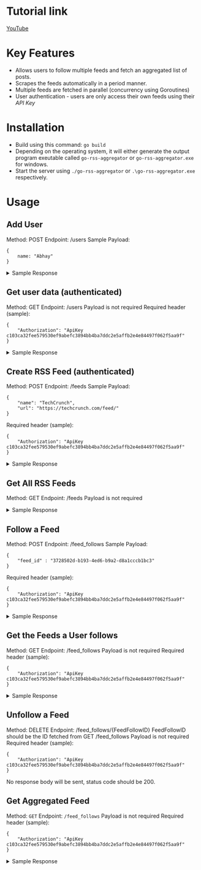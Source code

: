 # Tutorial link

[YouTube](https://youtu.be/un6ZyFkqFKo?si=Vw4tWm9h2m8OcWwc)
# Key Features
* Allows users to follow multiple feeds and fetch an aggregated list of posts.
* Scrapes the feeds automatically in a period manner.
* Multiple feeds are fetched in parallel (concurrency using Goroutines)
* User authentication - users are only access their own feeds using their *API Key*

# Installation

* Build using this command: ```go build```
* Depending on the operating system, it will either generate the output program exeutable called ```go-rss-aggregator``` or ```go-rss-aggregator.exe``` for windows.
* Start the server using ```./go-rss-aggregator``` or ```.\go-rss-aggregator.exe``` respectively.

# Usage

## Add User
Method: POST
Endpoint: /users
Sample Payload:
```
{
    name: "Abhay"
}
```
<details>
  <summary>Sample Response</summary>
```
{
    "id": "2091380c-1702-458f-a0d0-c4476775ac9e",
    "created_at": "2024-02-25T10:50:35.946012Z",
    "updated_at": "2024-02-25T10:50:35.946012Z",
    "name": "Abhay",
    "api_key": "1609d1edc07a8692f8640e5eabd5574a2ef2c3dfd8f3a0ce732f494a42d57937"
}
```
</details>

## Get user data (authenticated)
Method: GET
Endpoint: /users
Payload is not required
Required header (sample):
```
{
    "Authorization": "ApiKey c103ca32fee579530ef9abefc3894bb4ba7ddc2e5affb2e4e84497f062f5aa9f"
}
```
<details>
  <summary>Sample Response</summary>
  ```
{
    "id": "2091380c-1702-458f-a0d0-c4476775ac9e",
    "created_at": "2024-02-25T10:50:35.946012Z",
    "updated_at": "2024-02-25T10:50:35.946012Z",
    "name": "Abhay",
    "api_key": "1609d1edc07a8692f8640e5eabd5574a2ef2c3dfd8f3a0ce732f494a42d57937"
}
```
</details>

## Create RSS Feed (authenticated)
Method: POST
Endpoint: /feeds
Sample Payload:
```
{
    "name": "TechCrunch",
    "url": "https://techcrunch.com/feed/"
}
```
Required header (sample):
```
{
    "Authorization": "ApiKey c103ca32fee579530ef9abefc3894bb4ba7ddc2e5affb2e4e84497f062f5aa9f"
}
```
<details>
  <summary>Sample Response</summary>
```
{
    "id": "3728502d-b193-4ed6-b9a2-d8a1cccb1bc3",
    "created_at": "2024-02-25T11:05:43.878948Z",
    "updated_at": "2024-02-25T11:05:43.878948Z",
    "name": "TechCrunch",
    "url": "https://techcrunch.com/feed/",
    "user_id": "5a551d87-c746-4960-9638-9b20c52a9348"
}
```
</details>

## Get All RSS Feeds
Method: GET
Endpoint: /feeds
Payload is not required
<details>
  <summary>Sample Response</summary>
```
[
    {
        "id": "3728502d-b193-4ed6-b9a2-d8a1cccb1bc3",
        "created_at": "2024-02-25T11:05:43.878948Z",
        "updated_at": "2024-02-25T11:05:43.878948Z",
        "name": "TechCrunch",
        "url": "https://techcrunch.com/feed/",
        "user_id": "5a551d87-c746-4960-9638-9b20c52a9348"
    },
    {
        "id": "946584e2-c7dc-45f4-896a-00631b6890ae",
        "created_at": "2024-02-19T11:40:06.135209Z",
        "updated_at": "2024-02-19T11:40:06.135209Z",
        "name": "WagsLane",
        "url": "https://www.wagslane.dev/index.xml",
        "user_id": "5a551d87-c746-4960-9638-9b20c52a9348"
    }
]
```
</details>

## Follow a Feed
Method: POST
Endpoint: /feed_follows
Sample Payload:
```
{
    "feed_id" : "3728502d-b193-4ed6-b9a2-d8a1cccb1bc3"
}
```
Required header (sample):
```
{
    "Authorization": "ApiKey c103ca32fee579530ef9abefc3894bb4ba7ddc2e5affb2e4e84497f062f5aa9f"
}
```
<details>
  <summary>Sample Response</summary>
```
{
    "id": "44d22f7b-e723-458b-88d7-7652f0e80a87",
    "created_at": "2024-02-25T15:29:01.294011Z",
    "updated_at": "2024-02-25T15:29:01.294011Z",
    "user_id": "5a551d87-c746-4960-9638-9b20c52a9348",
    "feed_id": "3728502d-b193-4ed6-b9a2-d8a1cccb1bc3"
}
```
</details>

## Get the Feeds a User follows
Method: GET
Endpoint: /feed_follows
Payload is not required
Required header (sample):
```
{
    "Authorization": "ApiKey c103ca32fee579530ef9abefc3894bb4ba7ddc2e5affb2e4e84497f062f5aa9f"
}
```
<details>
  <summary>Sample Response</summary>
```
{
    "id": "44d22f7b-e723-458b-88d7-7652f0e80a87",
    "created_at": "2024-02-25T15:29:01.294011Z",
    "updated_at": "2024-02-25T15:29:01.294011Z",
    "user_id": "5a551d87-c746-4960-9638-9b20c52a9348",
    "feed_id": "3728502d-b193-4ed6-b9a2-d8a1cccb1bc3"
}
```
</details>

## Unfollow a Feed
Method: DELETE
Endpoint: /feed_follows/{FeedFollowID}
FeedFollowID should be the ID fetched from GET /feed_follows
Payload is not required
Required header (sample):
```
{
    "Authorization": "ApiKey c103ca32fee579530ef9abefc3894bb4ba7ddc2e5affb2e4e84497f062f5aa9f"
}
```
No response body will be sent, status code should be 200.
## Get Aggregated Feed

Method: `GET`
Endpoint: `/feed_follows`
Payload is not required
Required header (sample):
```
{
    "Authorization": "ApiKey c103ca32fee579530ef9abefc3894bb4ba7ddc2e5affb2e4e84497f062f5aa9f"
}
```
<details>
  <summary>Sample Response</summary>
```
[
    {
        "id": "cc0e18d2-d8f2-4902-97b1-5234acb8e4a2",
        "created_at": "2024-02-25T15:28:52.117929Z",
        "updated_at": "2024-02-25T15:28:52.117929Z",
        "title": "Europe remains hard to crack for North American GPs",
        "description": "<p>While North American VCs can see the potential value in backing European startups, it hasn't been easy for firms to launch strategies.</p>\n<p>© 2024 TechCrunch. All rights reserved. For personal use only.</p>\n",
        "published_at": "2024-02-25T15:00:14Z",
        "url": "https://techcrunch.com/2024/02/25/europe-remains-hard-to-crack-for-north-american-gps/",
        "feed_id": "3728502d-b193-4ed6-b9a2-d8a1cccb1bc3"
    },
    {
        "id": "b3c5d4a1-e77e-41f1-91f5-151d4c27aaee",
        "created_at": "2024-02-25T15:28:52.123121Z",
        "updated_at": "2024-02-25T15:28:52.123121Z",
        "title": "Amba Kak creates policy recommendations to address AI concerns",
        "description": "<p>As a part of a multi-part series, TechCrunch is highlighting women innovators — from academics to policymakers — in the field of AI.</p>\n<p>© 2024 TechCrunch. All rights reserved. For personal use only.</p>\n",
        "published_at": "2024-02-25T14:00:06Z",
        "url": "https://techcrunch.com/2024/02/25/amba-kak-creates-policy-recommendations-to-address-ai-concerns/",
        "feed_id": "3728502d-b193-4ed6-b9a2-d8a1cccb1bc3"
    },
    {
        "id": "1628affe-a7ea-40a1-aa62-9f4259c0aa88",
        "created_at": "2024-02-25T11:06:14.290498Z",
        "updated_at": "2024-02-25T11:06:14.290498Z",
        "title": "Google releases new open LLMs, Rivian lays off staff and Signal rolls out usernames",
        "description": "<p>Welcome, folks, to Week in Review (WiR), TechCrunch’s regular newsletter covering noteworthy happenings in the tech industry. This week, Google launched two new open large language models, Gemma 2B and Gemma 7B, in its continued bid for generative AI dominance. The company, which describes the LLMs as &#8220;inspired by Gemini,&#8221; its flagship family of GenAI [&#8230;]</p>\n<p>© 2024 TechCrunch. All rights reserved. For personal use only.</p>\n",
        "published_at": "2024-02-24T21:15:00Z",
        "url": "https://techcrunch.com/2024/02/24/google-releases-new-open-ai-models-layoffs-at-rivian-and-signal-rolls-out-usernames/",
        "feed_id": "3728502d-b193-4ed6-b9a2-d8a1cccb1bc3"
    },
    {
        "id": "78184e4c-3a3d-4dd9-93a8-9874d8d32a03",
        "created_at": "2024-02-25T11:06:14.292401Z",
        "updated_at": "2024-02-25T11:06:14.292401Z",
        "title": "With liquidity rare, VCs may get creative to return investor cash",
        "description": "<p>Welcome to the very last issue of The Exchange! With TechCrunch+ sunsetting this month, The Exchange column and its newsletter are also coming to an end. Thank you for reading, emailing, tweeting, and hanging out with us for so many years. P.S. A special thanks from myself to Anna, who was nothing short of a [&#8230;]</p>\n<p>© 2024 TechCrunch. All rights reserved. For personal use only.</p>\n",
        "published_at": "2024-02-24T18:05:20Z",
        "url": "https://techcrunch.com/2024/02/24/with-liquidity-rare-vcs-may-get-creative-to-return-investor-cash/",
        "feed_id": "3728502d-b193-4ed6-b9a2-d8a1cccb1bc3"
    },
    {
        "id": "8e12349f-8c13-4602-806b-c1322265793b",
        "created_at": "2024-02-25T11:06:14.293757Z",
        "updated_at": "2024-02-25T11:06:14.293757Z",
        "title": "Equity Shot: All about the Reddit IPO!",
        "description": "<p>﻿ Listen here or wherever you get your podcasts. Hello, and welcome to Equity, a podcast about the business of startups, where we unpack the numbers and nuance behind the headlines. Weekend team, we have something both short and sweet for you: A dig into the Reddit IPO filing that came out just after we recorded our [&#8230;]</p>\n<p>© 2024 TechCrunch. All rights reserved. For personal use only.</p>\n",
        "published_at": "2024-02-24T18:05:00Z",
        "url": "https://techcrunch.com/2024/02/24/equity-shot-all-about-the-reddit-ipo/",
        "feed_id": "3728502d-b193-4ed6-b9a2-d8a1cccb1bc3"
    },
    {
        "id": "af60cb51-641c-4f31-94bc-329714041905",
        "created_at": "2024-02-25T11:06:14.294373Z",
        "updated_at": "2024-02-25T11:06:14.294373Z",
        "title": "Stellantis CEO says there’s still life in Waymo deal for self-driving delivery vans",
        "description": "<p>Stellantis, the automaker that owns 14 brands including Chrysler, Jeep and Ram, and autonomous vehicle technology company Waymo are not only still working together, the companies are deepening the partnership, CEO Carlos Tavares told TechCrunch in a recent interview. This &#8220;deepened&#8221; partnership will focus on commercial self-driving Ram delivery vans, a target that was first [&#8230;]</p>\n<p>© 2024 TechCrunch. All rights reserved. For personal use only.</p>\n",
        "published_at": "2024-02-24T16:00:01Z",
        "url": "https://techcrunch.com/2024/02/24/stellantis-ceo-says-theres-still-life-in-waymo-deal-for-self-driving-delivery-vans/",
        "feed_id": "3728502d-b193-4ed6-b9a2-d8a1cccb1bc3"
    },
    {
        "id": "d8d5c483-db7a-4b49-a49f-fa65aa72a1d0",
        "created_at": "2024-02-25T11:06:14.294538Z",
        "updated_at": "2024-02-25T11:06:14.294538Z",
        "title": "This Week in AI: Addressing racism in AI image generators",
        "description": "<p>Keeping up with an industry as fast-moving as AI is a tall order. So until an AI can do it for you, here’s a handy roundup of recent stories in the world of machine learning, along with notable research and experiments we didn’t cover on their own. This week in AI, Google paused its AI chatbot Gemini&#8217;s [&#8230;]</p>\n<p>© 2024 TechCrunch. All rights reserved. For personal use only.</p>\n",
        "published_at": "2024-02-24T14:45:12Z",
        "url": "https://techcrunch.com/2024/02/24/this-week-in-ai-addressing-racism-in-ai-image-generators/",
        "feed_id": "3728502d-b193-4ed6-b9a2-d8a1cccb1bc3"
    },
    {
        "id": "2e0c5408-3b6e-4217-9221-9ae275577f84",
        "created_at": "2024-02-25T11:06:14.295166Z",
        "updated_at": "2024-02-25T11:06:14.295166Z",
        "title": "Miranda Bogen is creating solutions to help govern AI",
        "description": "<p>TechCrunch has launched a series of interviews focusing on remarkable women who’ve contributed to the AI revolution.</p>\n<p>© 2024 TechCrunch. All rights reserved. For personal use only.</p>\n",
        "published_at": "2024-02-24T14:00:13Z",
        "url": "https://techcrunch.com/2024/02/24/miranda-bogen-is-creating-solutions-to-help-govern-ai/",
        "feed_id": "3728502d-b193-4ed6-b9a2-d8a1cccb1bc3"
    },
    {
        "id": "f8429024-14d6-4ac8-b3b7-e0116d51f3d9",
        "created_at": "2024-02-25T11:06:14.295463Z",
        "updated_at": "2024-02-25T11:06:14.295463Z",
        "title": "Byju’s founder, ousted by shareholders, insists he is still the CEO",
        "description": "<p>Byju Raveendran, the founder of eponymous edtech group Byju&#8217;s, told employees on Saturday that he continues to remain the chief executive of the startup and that rumors of his firing have been &#8220;greatly exaggerated,&#8221; a day after a shareholder group voted to remove him at an emergency general meeting. In a 758-word letter, content of [&#8230;]</p>\n<p>© 2024 TechCrunch. All rights reserved. For personal use only.</p>\n",
        "published_at": "2024-02-24T13:39:51Z",
        "url": "https://techcrunch.com/2024/02/24/byjus-founder-ousted-by-shareholders-says-rumors-of-his-firing-greatly-exaggerated/",
        "feed_id": "3728502d-b193-4ed6-b9a2-d8a1cccb1bc3"
    },
    {
        "id": "c8094737-1c8d-4179-a764-6eb62cc3c94c",
        "created_at": "2024-02-25T11:06:14.296144Z",
        "updated_at": "2024-02-25T11:06:14.296144Z",
        "title": "Quick thinking and a stroke of luck averted a moon lander disaster for Intuitive Machines",
        "description": "<p>Intuitive Machines&#8217; spacecraft touched down yesterday on the lunar surface . . . sideways. CEO Steve Altemus confirmed during a press conference Friday that, while it wasn&#8217;t a perfect landing, it&#8217;s nothing short of a miracle the spacecraft landed intact at all. Using a small model of the lander, Altemus demonstrated how engineers believe the spacecraft, called Odysseus, made its [&#8230;]</p>\n<p>© 2024 TechCrunch. All rights reserved. For personal use only.</p>\n",
        "published_at": "2024-02-24T00:32:49Z",
        "url": "https://techcrunch.com/2024/02/23/quick-thinking-and-a-stroke-of-luck-averted-a-moon-lander-disaster-for-intuitive-machines/",
        "feed_id": "3728502d-b193-4ed6-b9a2-d8a1cccb1bc3"
    }
]
```
</details>
